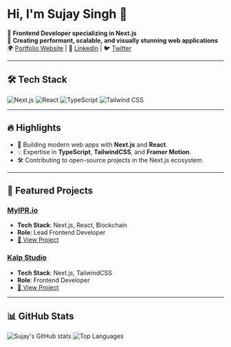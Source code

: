 # Hi, I'm Sujay Singh 👋

🚀 **Frontend Developer specializing in Next.js**  
🎨 **Creating performant, scalable, and visually stunning web applications**  
🌍 [Portfolio Website](https://yourwebsite.com) | 💼 [LinkedIn](https://linkedin.com/in/yourprofile) | 🐦 [Twitter](https://twitter.com/yourhandle)

---

## 🛠️ Tech Stack
![Next.js](https://img.shields.io/badge/-Next.js-000000?logo=nextdotjs&logoColor=white)
![React](https://img.shields.io/badge/-React-61DAFB?logo=react&logoColor=white)
![TypeScript](https://img.shields.io/badge/-TypeScript-3178C6?logo=typescript&logoColor=white)
![Tailwind CSS](https://img.shields.io/badge/-TailwindCSS-38B2AC?logo=tailwind-css&logoColor=white)

---

## 🔥 Highlights
- 🚀 Building modern web apps with **Next.js** and **React**.
- 💡 Expertise in **TypeScript**, **TailwindCSS**, and **Framer Motion**.
- 🛠️ Contributing to open-source projects in the Next.js ecosystem.

---

## 📂 Featured Projects
### [**MyIPR.io**](https://www.myipr.io/)
- **Tech Stack**: Next.js, React, Blockchain
- **Role**: Lead Frontend Developer
- [🔗 View Project](https://github.com/sujaysingh07/myipr)

### [**Kalp Studio**](https://www.kalp.studio/)
- **Tech Stack**: Next.js, TailwindCSS
- **Role**: Frontend Developer
- [🔗 View Project](https://github.com/sujaysingh07/kalpstudio)

---

## 📊 GitHub Stats
![Sujay's GitHub stats](https://github-readme-stats.vercel.app/api?username=sujaysingh07&show_icons=true&theme=radical)
![Top Languages](https://github-readme-stats.vercel.app/api/top-langs/?username=sujaysingh07&layout=compact&theme=radical)
